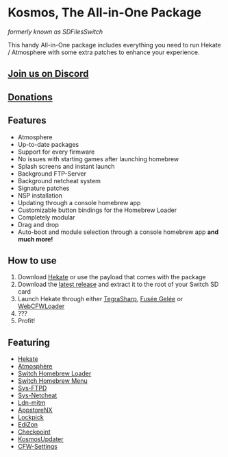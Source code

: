 Kosmos, The All-in-One Package
===========================
*formerly known as SDFilesSwitch*

This handy All-in-One package includes everything you need to run Hekate / Atmosphere with some extra patches to enhance your experience.

## [Join us on Discord](https://discord.gg/qbRAuy7)
## [Donations](https://www.patreon.com/atlasnx)

## Features
* Atmosphere
* Up-to-date packages
* Support for every firmware
* No issues with starting games after launching homebrew
* Splash screens and instant launch
* Background FTP-Server
* Background netcheat system
* Signature patches
* NSP installation
* Updating through a console homebrew app
* Customizable button bindings for the Homebrew Loader
* Completely modular
* Drag and drop
* Auto-boot and module selection through a console homebrew app
**and much more!**


## How to use
1. Download [Hekate](https://github.com/CTCaer/hekate/releases) or use the payload that comes with the package
2. Download the [latest release](https://github.com/AtlasNX/Kosmos/releases) and extract it to the root of your Switch SD card
3. Launch Hekate through either [TegraSharp](https://github.com/simontime/TegraSharp/releases), [Fusée Gelée](https://github.com/reswitched/fusee-launcher) or [WebCFWLoader](https://elijahzawesome.github.io/web-cfw-loader/)
4. ???
5. Profit!

## Featuring
* [Hekate](https://github.com/CTCaer/hekate)
* [Atmosphère](https://github.com/Atmosphere-NX/Atmosphere)
* [Switch Homebrew Loader](https://github.com/switchbrew/nx-hbloader)
* [Switch Homebrew Menu](https://github.com/switchbrew/nx-hbmenu)
* [Sys-FTPD](https://github.com/jakibaki/sys-ftpd)
* [Sys-Netcheat](https://github.com/jakibaki/sys-netcheat)
* [Ldn-mitm](https://github.com/spacemeowx2/ldn_mitm)
* [AppstoreNX](https://github.com/vgmoose/appstorenx)
* [Lockpick](https://github.com/shchmue/Lockpick)
* [EdiZon](https://github.com/thomasnet-mc/EdiZon)
* [Checkpoint](https://github.com/BernardoGiordano/Checkpoint)
* [KosmosUpdater](https://github.com/StevenMattera/SDFilesUpdater)
* [CFW-Settings](https://github.com/AtlasNX/CFW-Settings)
